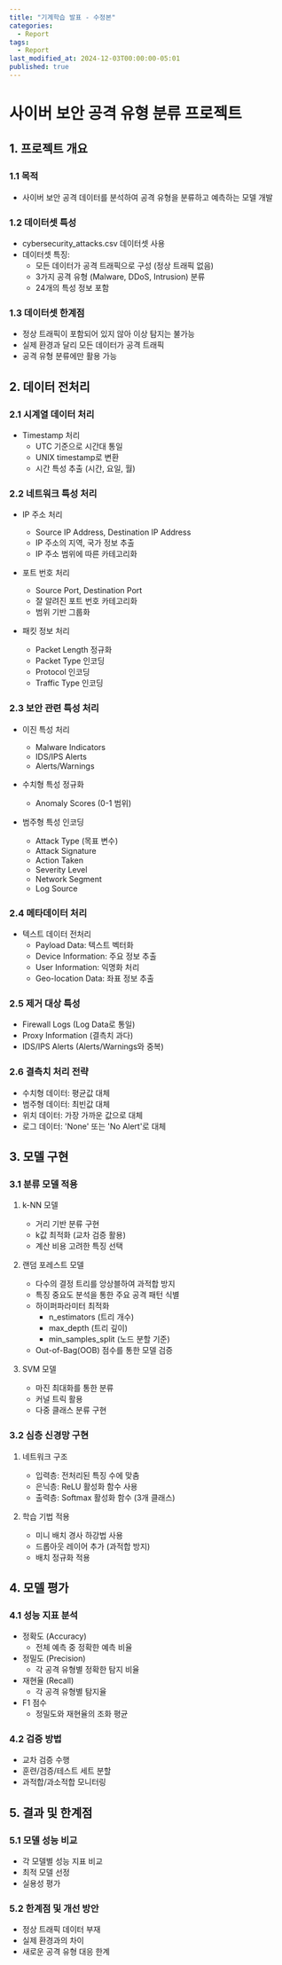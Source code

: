 ```yaml
---
title: "기계학습 발표 - 수정본"
categories:
  - Report
tags:
  - Report
last_modified_at: 2024-12-03T00:00:00-05:01
published: true
---
```


# 사이버 보안 공격 유형 분류 프로젝트

## 1. 프로젝트 개요

### 1.1 목적
- 사이버 보안 공격 데이터를 분석하여 공격 유형을 분류하고 예측하는 모델 개발

### 1.2 데이터셋 특성
- cybersecurity_attacks.csv 데이터셋 사용
- 데이터셋 특징:
  - 모든 데이터가 공격 트래픽으로 구성 (정상 트래픽 없음)
  - 3가지 공격 유형 (Malware, DDoS, Intrusion) 분류
  - 24개의 특성 정보 포함

### 1.3 데이터셋 한계점
- 정상 트래픽이 포함되어 있지 않아 이상 탐지는 불가능
- 실제 환경과 달리 모든 데이터가 공격 트래픽
- 공격 유형 분류에만 활용 가능

## 2. 데이터 전처리

### 2.1 시계열 데이터 처리
- Timestamp 처리
  - UTC 기준으로 시간대 통일
  - UNIX timestamp로 변환
  - 시간 특성 추출 (시간, 요일, 월)

### 2.2 네트워크 특성 처리
- IP 주소 처리
  - Source IP Address, Destination IP Address
  - IP 주소의 지역, 국가 정보 추출
  - IP 주소 범위에 따른 카테고리화

- 포트 번호 처리
  - Source Port, Destination Port
  - 잘 알려진 포트 번호 카테고리화
  - 범위 기반 그룹화

- 패킷 정보 처리
  - Packet Length 정규화
  - Packet Type 인코딩
  - Protocol 인코딩
  - Traffic Type 인코딩

### 2.3 보안 관련 특성 처리
- 이진 특성 처리
  - Malware Indicators
  - IDS/IPS Alerts
  - Alerts/Warnings

- 수치형 특성 정규화
  - Anomaly Scores (0-1 범위)

- 범주형 특성 인코딩
  - Attack Type (목표 변수)
  - Attack Signature
  - Action Taken
  - Severity Level
  - Network Segment
  - Log Source

### 2.4 메타데이터 처리
- 텍스트 데이터 전처리
  - Payload Data: 텍스트 벡터화
  - Device Information: 주요 정보 추출
  - User Information: 익명화 처리
  - Geo-location Data: 좌표 정보 추출

### 2.5 제거 대상 특성
- Firewall Logs (Log Data로 통일)
- Proxy Information (결측치 과다)
- IDS/IPS Alerts (Alerts/Warnings와 중복)

### 2.6 결측치 처리 전략
- 수치형 데이터: 평균값 대체
- 범주형 데이터: 최빈값 대체
- 위치 데이터: 가장 가까운 값으로 대체
- 로그 데이터: 'None' 또는 'No Alert'로 대체

## 3. 모델 구현

### 3.1 분류 모델 적용
1. k-NN 모델
   - 거리 기반 분류 구현
   - k값 최적화 (교차 검증 활용)
   - 계산 비용 고려한 특징 선택

2. 랜덤 포레스트 모델
   - 다수의 결정 트리를 앙상블하여 과적합 방지
   - 특징 중요도 분석을 통한 주요 공격 패턴 식별
   - 하이퍼파라미터 최적화
     - n_estimators (트리 개수)
     - max_depth (트리 깊이)
     - min_samples_split (노드 분할 기준)
   - Out-of-Bag(OOB) 점수를 통한 모델 검증

3. SVM 모델
   - 마진 최대화를 통한 분류
   - 커널 트릭 활용
   - 다중 클래스 분류 구현

### 3.2 심층 신경망 구현
1. 네트워크 구조
   - 입력층: 전처리된 특징 수에 맞춤
   - 은닉층: ReLU 활성화 함수 사용
   - 출력층: Softmax 활성화 함수 (3개 클래스)

2. 학습 기법 적용
   - 미니 배치 경사 하강법 사용
   - 드롭아웃 레이어 추가 (과적합 방지)
   - 배치 정규화 적용

## 4. 모델 평가

### 4.1 성능 지표 분석
- 정확도 (Accuracy)
  - 전체 예측 중 정확한 예측 비율
- 정밀도 (Precision)
  - 각 공격 유형별 정확한 탐지 비율
- 재현율 (Recall)
  - 각 공격 유형별 탐지율
- F1 점수
  - 정밀도와 재현율의 조화 평균

### 4.2 검증 방법
- 교차 검증 수행
- 훈련/검증/테스트 세트 분할
- 과적합/과소적합 모니터링

## 5. 결과 및 한계점

### 5.1 모델 성능 비교
- 각 모델별 성능 지표 비교
- 최적 모델 선정
- 실용성 평가

### 5.2 한계점 및 개선 방안
- 정상 트래픽 데이터 부재
- 실제 환경과의 차이
- 새로운 공격 유형 대응 한계

